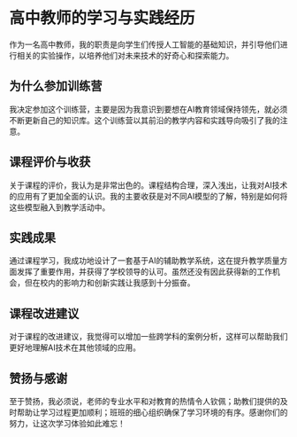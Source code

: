 # 高中教师的学习与实践经历

作为一名高中教师，我的职责是向学生们传授人工智能的基础知识，并引导他们进行相关的实验操作，以培养他们对未来技术的好奇心和探索能力。

## 为什么参加训练营

我决定参加这个训练营，主要是因为我意识到要想在AI教育领域保持领先，就必须不断更新自己的知识库。这个训练营以其前沿的教学内容和实践导向吸引了我的注意。

## 课程评价与收获

关于课程的评价，我认为是非常出色的。课程结构合理，深入浅出，让我对AI技术的应用有了更加全面的认识。我的主要收获是对不同AI模型的了解，特别是如何将这些模型融入到教学活动中。

## 实践成果

通过课程学习，我成功地设计了一套基于AI的辅助教学系统，这在提升教学质量方面发挥了重要作用，并获得了学校领导的认可。虽然还没有因此获得新的工作机会，但在校内的影响力和创新实践让我感到十分振奋。

## 课程改进建议

对于课程的改进建议，我觉得可以增加一些跨学科的案例分析，这样可以帮助我们更好地理解AI技术在其他领域的应用。

## 赞扬与感谢

至于赞扬，我必须说，老师的专业水平和对教育的热情令人钦佩；助教们提供的及时帮助让学习过程更加顺利；班班的细心组织确保了学习环境的有序。感谢你们的努力，让这次学习体验如此难忘！
